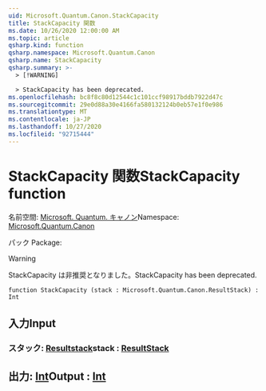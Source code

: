 ```yaml
---
uid: Microsoft.Quantum.Canon.StackCapacity
title: StackCapacity 関数
ms.date: 10/26/2020 12:00:00 AM
ms.topic: article
qsharp.kind: function
qsharp.namespace: Microsoft.Quantum.Canon
qsharp.name: StackCapacity
qsharp.summary: >-
  > [!WARNING]

  > StackCapacity has been deprecated.
ms.openlocfilehash: bc8f8c80d12544c1c101ccf98917bddb7922d47c
ms.sourcegitcommit: 29e0d88a30e4166fa580132124b0eb57e1f0e986
ms.translationtype: MT
ms.contentlocale: ja-JP
ms.lasthandoff: 10/27/2020
ms.locfileid: "92715444"
---
```

# <a name="stackcapacity-function"></a><span data-ttu-id="7a0a5-102">StackCapacity 関数</span><span class="sxs-lookup"><span data-stu-id="7a0a5-102">StackCapacity function</span></span>

<span data-ttu-id="7a0a5-103">名前空間: [Microsoft. Quantum. キャノン](xref:Microsoft.Quantum.Canon)</span><span class="sxs-lookup"><span data-stu-id="7a0a5-103">Namespace: [Microsoft.Quantum.Canon](xref:Microsoft.Quantum.Canon)</span></span>

<span data-ttu-id="7a0a5-104">パック [](https://nuget.org/packages/)</span><span class="sxs-lookup"><span data-stu-id="7a0a5-104">Package: [](https://nuget.org/packages/)</span></span>


> [!WARNING]
> <span data-ttu-id="7a0a5-105">StackCapacity は非推奨となりました。</span><span class="sxs-lookup"><span data-stu-id="7a0a5-105">StackCapacity has been deprecated.</span></span>



```qsharp
function StackCapacity (stack : Microsoft.Quantum.Canon.ResultStack) : Int
```


## <a name="input"></a><span data-ttu-id="7a0a5-106">入力</span><span class="sxs-lookup"><span data-stu-id="7a0a5-106">Input</span></span>

### <a name="stack--resultstack"></a><span data-ttu-id="7a0a5-107">スタック: [Resultstack](xref:Microsoft.Quantum.Canon.ResultStack)</span><span class="sxs-lookup"><span data-stu-id="7a0a5-107">stack : [ResultStack](xref:Microsoft.Quantum.Canon.ResultStack)</span></span>





## <a name="output--int"></a><span data-ttu-id="7a0a5-108">出力: [Int](xref:microsoft.quantum.lang-ref.int)</span><span class="sxs-lookup"><span data-stu-id="7a0a5-108">Output : [Int](xref:microsoft.quantum.lang-ref.int)</span></span>

